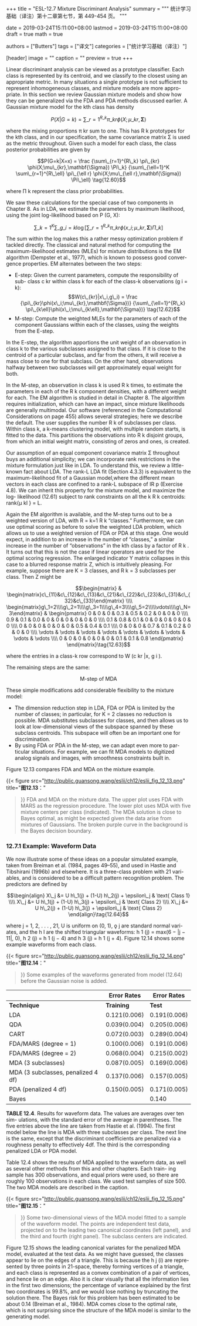 +++
title = "ESL-12.7 Mixture Discriminant Analysis"
summary = """
统计学习基础（译注）第十二章第七节，第 449-454 页。
"""

date = 2019-03-24T15:11:00+08:00
lastmod = 2019-03-24T15:11:00+08:00
draft = true 
math = true

authors = ["Butters"]
tags = ["译文"]
categories = ["统计学习基础（译注）"]

[header]
image = ""
caption = ""
preview = true
+++

Linear discriminant analysis can be viewed as a prototype classifier. Each
class is represented by its centroid, and we classify to the closest using an
appropriate metric. In many situations a single prototype is not sufficient
to represent inhomogeneous classes, and mixture models are more appro-
priate. In this section we review Gaussian mixture models and show how
they can be generalized via the FDA and PDA methods discussed earlier.
A Gaussian mixture model for the kth class has density

$$P(X|G=k) = \sum\_{r=1}^{R\_k}
\pi\_{kr} \phi(X; \mu\_{kr}, \mathbf{\Sigma}) \tag{12.59}$$

where the mixing proportions π kr sum to one. This has R k prototypes for
the kth class, and in our specification, the same covariance matrix Σ is
used as the metric throughout. Given such a model for each class, the class
posterior probabilities are given by

$$P(G=k|X=x) = \frac
{\sum\_{r=1}^{R\_k} \pi\_{kr} \phi(X;\mu\_{kr},\mathbf{\Sigma}) \Pi\_k}
{\sum\_{\ell=1}^K \sum\_{r=1}^{R\_\ell}
\pi\_{\ell r} \phi(X;\mu\_{\ell r},\mathbf{\Sigma}) \Pi\_\ell}
\tag{12.60}$$

where Π k represent the class prior probabilities.

We saw these calculations for the special case of two components in
Chapter 8. As in LDA, we estimate the parameters by maximum likelihood,
using the joint log-likelihood based on P (G, X):

$$\sum\_{k=1}^K \sum\_{g\_i=k} \log \left[
\sum\_{r=1}^{R\_k} \pi\_{kr} \phi(x\_i;\mu\_{kr},\mathbf{\Sigma}) \Pi\_k
\right]\tag{12.61}$$

The sum within the log makes this a rather messy optimization problem
if tackled directly. The classical and natural method for computing the
maximum-likelihood estimates (MLEs) for mixture distributions is the EM
algorithm (Dempster et al., 1977), which is known to possess good conver-
gence properties. EM alternates between the two steps:

- E-step: Given the current parameters, compute the responsibility of sub-
class c kr within class k for each of the class-k observations (g i = k):
$$W(c\_{kr}|x\_i,g\_i) = \frac
{\pi\_{kr}\phi(x\_i;\mu\_{kr},\mathbf{\Sigma})}
{\sum\_{\ell=1}^{R\_k} \pi\_{k\ell}\phi(x\_i;\mu\_{k\ell},\mathbf{\Sigma})}
\tag{12.62}$$
- M-step: Compute the weighted MLEs for the parameters of each of the
component Gaussians within each of the classes, using the weights
from the E-step.

In the E-step, the algorithm apportions the unit weight of an observation
in class k to the various subclasses assigned to that class. If it is close to the
centroid of a particular subclass, and far from the others, it will receive a
mass close to one for that subclass. On the other hand, observations halfway
between two subclasses will get approximately equal weight for both.

In the M-step, an observation in class k is used R k times, to estimate the
parameters in each of the R k component densities, with a different weight
for each. The EM algorithm is studied in detail in Chapter 8. The algorithm
requires initialization, which can have an impact, since mixture likelihoods
are generally multimodal. Our software (referenced in the Computational
Considerations on page 455) allows several strategies; here we describe the
default. The user supplies the number R k of subclasses per class. Within
class k, a k-means clustering model, with multiple random starts, is fitted
to the data. This partitions the observations into R k disjoint groups, from
which an initial weight matrix, consisting of zeros and ones, is created.

Our assumption of an equal component covariance matrix Σ throughout
buys an additional simplicity; we can incorporate rank restrictions in the
mixture formulation just like in LDA. To understand this, we review a little-
known fact about LDA. The rank-L LDA fit (Section 4.3.3) is equivalent to
the maximum-likelihood fit of a Gaussian model,where the different mean
vectors in each class are confined to a rank-L subspace of IR p (Exercise 4.8).
We can inherit this property for the mixture model, and maximize the log-
likelihood (12.61) subject to rank constraints on all the k R k centroids:
rank{μ kl } = L.

Again the EM algorithm is available, and the M-step turns out to be
a weighted version of LDA, with R = k=1 R k “classes.” Furthermore,
we can use optimal scoring as before to solve the weighted LDA problem,
which allows us to use a weighted version of FDA or PDA at this stage.
One would expect, in addition to an increase in the number of “classes,” a
similar increase in the number of “observations” in the kth class by a factor
of R k . It turns out that this is not the case if linear operators are used for
the optimal scoring regression. The enlarged indicator Y matrix collapses
in this case to a blurred response matrix Z, which is intuitively pleasing.
For example, suppose there are K = 3 classes, and R k = 3 subclasses per
class. Then Z might be

$$\begin{matrix}
 & \begin{matrix}c\_{11}&c\_{12}&c\_{13}&c\_{21}&c\_{22}&c\_{23}&c\_{31}&c\_{32}&c\_{33}\end{matrix}
\\\\ \begin{matrix}g\_1=2\\\\g\_2=1\\\\g\_3=1\\\\g\_4=3\\\\g\_5=2\\\\\vdots\\\\g\_N=3\end{matrix}
& \begin{pmatrix}
  0 & 0 & 0 & 0.3 & 0.5 & 0.2 & 0 & 0 & 0
  \\\\ 0.9 & 0.1 & 0.0 & 0 & 0 & 0 & 0 & 0 & 0
  \\\\ 0.1 & 0.8 & 0.1 & 0 & 0 & 0 & 0 & 0 & 0
  \\\\ 0 & 0 & 0 & 0 & 0 & 0 & 0.5 & 0.4 & 0.1
  \\\\ 0 & 0 & 0 & 0.7 & 0.1 & 0.2 & 0 & 0 & 0
  \\\\ \vdots & \vdots & \vdots & \vdots & \vdots & \vdots & \vdots & \vdots & \vdots
  \\\\ 0 & 0 & 0 & 0 & 0 & 0 & 0.1 & 0.1 & 0.8
\end{pmatrix}
\end{matrix}\tag{12.63}$$

where the entries in a class-k row correspond to W (c kr |x, g i ).

The remaining steps are the same:

$$\text{M-step of MDA}$$

These simple modifications add considerable flexibility to the mixture
model:

- The dimension reduction step in LDA, FDA or PDA is limited by
the number of classes; in particular, for K = 2 classes no reduction is
possible. MDA substitutes subclasses for classes, and then allows us
to look at low-dimensional views of the subspace spanned by these
subclass centroids. This subspace will often be an important one for
discrimination.
- By using FDA or PDA in the M-step, we can adapt even more to par-
ticular situations. For example, we can fit MDA models to digitized
analog signals and images, with smoothness constraints built in.

Figure 12.13 compares FDA and MDA on the mixture example.

{{< figure
  src="http://public.guansong.wang/eslii/ch12/eslii_fig_12_13.png"
  title="**图12.13**："
>}}
FDA and MDA on the mixture data. The upper plot uses
FDA with MARS as the regression procedure. The lower plot uses MDA with
five mixture centers per class (indicated). The MDA solution is close to Bayes
optimal, as might be expected given the data arise from mixtures of Gaussians.
The broken purple curve in the background is the Bayes decision boundary.

### 12.7.1 Example: Waveform Data

We now illustrate some of these ideas on a popular simulated example,
taken from Breiman et al. (1984, pages 49–55), and used in Hastie and
Tibshirani (1996b) and elsewhere. It is a three-class problem with 21 vari-
ables, and is considered to be a difficult pattern recognition problem. The
predictors are defined by

$$\begin{align}
X\_j &= U h\_1(j) + (1-U) h\_2(j) + \epsilon\_j  & \text{ Class 1}
\\\\ X\_j &= U h\_1(j) + (1-U) h\_3(j) + \epsilon\_j  & \text{ Class 2}
\\\\ X\_j &= U h\_2(j) + (1-U) h\_3(j) + \epsilon\_j  & \text{ Class 2}
\end{align}\tag{12.64}$$

where j = 1, 2, . . . , 21, U is uniform on (0, 1), ǫ j are standard normal vari-
ates, and the h l are the shifted triangular waveforms: h 1 (j) = max(6 −
|j − 11|, 0), h 2 (j) = h 1 (j − 4) and h 3 (j) = h 1 (j + 4). Figure 12.14 shows
some example waveforms from each class.

{{< figure
  src="http://public.guansong.wang/eslii/ch12/eslii_fig_12_14.png"
  title="**图12.14**："
>}}
Some examples of the waveforms generated from model (12.64)
before the Gaussian noise is added.

|               |  Error Rates | Error Rates |
|---------------|--------------|-------------|
| **Technique** | **Training** | **Test**    |
| LDA                                | 0.121(0.006) | 0.191(0.006) |
| QDA                                | 0.039(0.004) | 0.205(0.006) |
| CART                               | 0.072(0.003) | 0.289(0.004) |
| FDA/MARS (degree = 1)              | 0.100(0.006) | 0.191(0.006) |
| FDA/MARS (degree = 2)              | 0.068(0.004) | 0.215(0.002) |
| MDA (3 subclasses)                 | 0.087(0.005) | 0.169(0.006) |
| MDA (3 subclasses, penalized 4 df) | 0.137(0.006) | 0.157(0.005) |
| PDA (penalized 4 df)               | 0.150(0.005) | 0.171(0.005) |
| Bayes                              |              | 0.140        |
**TABLE 12.4**. Results for waveform data. The values are averages over ten sim-
ulations, with the standard error of the average in parentheses. The five entries
above the line are taken from Hastie et al. (1994). The first model below the line
is MDA with three subclasses per class. The next line is the same, except that the
discriminant coefficients are penalized via a roughness penalty to effectively 4df.
The third is the corresponding penalized LDA or PDA model.


Table 12.4 shows the results of MDA applied to the waveform data, as
well as several other methods from this and other chapters. Each train-
ing sample has 300 observations, and equal priors were used, so there are
roughly 100 observations in each class. We used test samples of size 500.
The two MDA models are described in the caption.

{{< figure
  src="http://public.guansong.wang/eslii/ch12/eslii_fig_12_15.png"
  title="**图12.15**："
>}}
Some two-dimensional views of the MDA model fitted to a
sample of the waveform model. The points are independent test data, projected
on to the leading two canonical coordinates (left panel), and the third and fourth
(right panel). The subclass centers are indicated.

Figure 12.15 shows the leading canonical variates for the penalized MDA
model, evaluated at the test data. As we might have guessed, the classes
appear to lie on the edges of a triangle. This is because the h j (i) are repre-
sented by three points in 21-space, thereby forming vertices of a triangle,
and each class is represented as a convex combination of a pair of vertices,
and hence lie on an edge. Also it is clear visually that all the information
lies in the first two dimensions; the percentage of variance explained by the
first two coordinates is 99.8%, and we would lose nothing by truncating the
solution there. The Bayes risk for this problem has been estimated to be
about 0.14 (Breiman et al., 1984). MDA comes close to the optimal rate,
which is not surprising since the structure of the MDA model is similar to
the generating model.